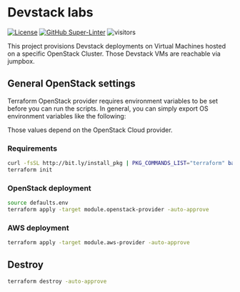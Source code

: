 # Devstack labs
[![License](https://img.shields.io/badge/License-Apache%202.0-blue.svg)](https://opensource.org/licenses/Apache-2.0)
[![GitHub Super-Linter](https://github.com/electrocucaracha/devstack-labs/workflows/Lint%20Code%20Base/badge.svg)](https://github.com/marketplace/actions/super-linter)
![visitors](https://visitor-badge.glitch.me/badge?page_id=electrocucaracha.devstack-labs)

This project provisions Devstack deployments on Virtual Machines
hosted on a specific OpenStack Cluster. Those Devstack VMs are
reachable via jumpbox.

## General OpenStack settings

Terraform OpenStack provider requires environment variables to be set
before you can run the scripts. In general, you can simply export OS
environment variables like the following:

Those values depend on the OpenStack Cloud provider.

### Requirements

```bash
curl -fsSL http://bit.ly/install_pkg | PKG_COMMANDS_LIST="terraform" bash
terraform init
```

### OpenStack deployment

```bash
source defaults.env
terraform apply -target module.openstack-provider -auto-approve
```

### AWS deployment

```bash
terraform apply -target module.aws-provider -auto-approve
```

## Destroy

```bash
terraform destroy -auto-approve
```
